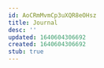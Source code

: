 ```yaml
---
id: AoCRmMvmCp3uXQR8eOHsz
title: Journal
desc: ''
updated: 1640604306692
created: 1640604306692
stub: true
---
```


